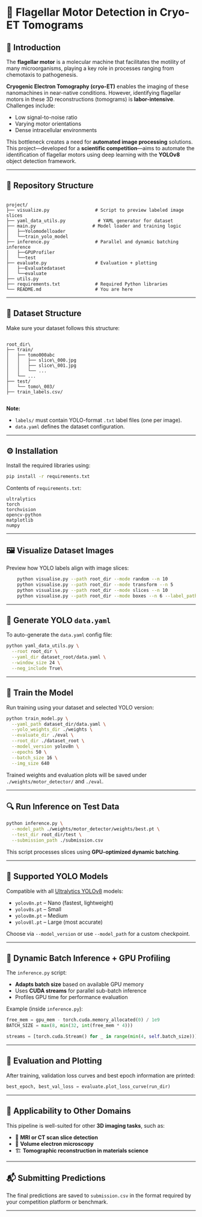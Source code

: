 # 🧠 Flagellar Motor Detection in Cryo-ET Tomograms
## 🧬 Introduction
The **flagellar motor** is a molecular machine that facilitates the motility of many microorganisms, playing a key role in processes ranging from chemotaxis to pathogenesis. 

**Cryogenic Electron Tomography (cryo-ET)** enables the imaging of these nanomachines in near-native conditions. However, identifying flagellar motors in these 3D reconstructions (tomograms) is **labor-intensive**. Challenges include:

- Low signal-to-noise ratio  
- Varying motor orientations  
- Dense intracellular environments  

This bottleneck creates a need for **automated image processing** solutions. This project—developed for a **scientific competition**—aims to automate the identification of flagellar motors using deep learning with the **YOLOv8** object detection framework.

---

## 📂 Repository Structure

```

project/
├── visualize.py                 # Script to preview labeled image slices
├── yaml_data_utils.py            # YAML generator for dataset
├── main.py                     # Model loader and training logic
│   ├──Yolomodelloader
│   └──train_yolo_model
├── inference.py                 # Parallel and dynamic batching inference
│   ├──GPUProfiler
│   └──test
├── evaluate.py                  # Evaluation + plotting
│   ├──Evaluatedataset
│   └──evaluate
├── utils.py
├── requirements.txt             # Required Python libraries
└── README.md                    # You are here

```

---

## 📁 Dataset Structure

Make sure your dataset follows this structure:

```

root_dir\
├── train/
│   ├── tomo000abc
│   │   ├── slice\_000.jpg
│   │   ├── slice\_001.jpg
│   │   └── ...
│   └── ...
├── test/
│   └── tomo\_003/
├── train_labels.csv/


````

**Note:**  
- `labels/` must contain YOLO-format `.txt` label files (one per image).  
- `data.yaml` defines the dataset configuration.

---

## ⚙️ Installation

Install the required libraries using:

```bash
pip install -r requirements.txt
````

Contents of `requirements.txt`:

```text
ultralytics
torch
torchvision
opencv-python
matplotlib
numpy
```

---

## 🖼️ Visualize Dataset Images

Preview how YOLO labels align with image slices:

```bash
    python visualise.py --path root_dir --mode random --n 10
    python visualise.py --path root_dir --mode transform --n 5
    python visualise.py --path root_dir --mode slices --n 10
    python visualise.py --path root_dir --mode boxes --n 6 --label_path ./labels.csv
```

---

## 📄 Generate YOLO `data.yaml`

To auto-generate the `data.yaml` config file:

```bash
python yaml_data_utils.py \
  --root root_dir \
  --yaml_dir dataset_root/data.yaml \
  --window_size 24 \
  --neg_include True\
```

---


## 🧠 Train the Model

Run training using your dataset and selected YOLO version:

```bash
python train_model.py \
  --yaml_path dataset_dir/data.yaml \
  --yolo_weights_dir ./weights \
  --evaluate_dir ./eval \
  --root_dir ./dataset_root \
  --model_version yolov8n \
  --epochs 50 \
  --batch_size 16 \
  --img_size 640
```

Trained weights and evaluation plots will be saved under `./weights/motor_detector/` and `./eval`.

---

## 🔍 Run Inference on Test Data

```bash
python inference.py \
  --model_path ./weights/motor_detector/weights/best.pt \
  --test_dir root_dir/test \
  --submission_path ./submission.csv
```

This script processes slices using **GPU-optimized dynamic batching**.

---

## 🧠 Supported YOLO Models

Compatible with all [Ultralytics YOLOv8](https://docs.ultralytics.com) models:

* `yolov8n.pt` – Nano (fastest, lightweight)
* `yolov8s.pt` – Small
* `yolov8m.pt` – Medium
* `yolov8l.pt` – Large (most accurate)

Choose via `--model_version` or use `--model_path` for a custom checkpoint.

---

## 🚀 Dynamic Batch Inference + GPU Profiling

The `inference.py` script:

* **Adapts batch size** based on available GPU memory
* Uses **CUDA streams** for parallel sub-batch inference
* Profiles GPU time for performance evaluation

Example (inside `inference.py`):

```python
free_mem = gpu_mem - torch.cuda.memory_allocated(0) / 1e9
BATCH_SIZE = max(8, min(32, int(free_mem * 4)))

streams = [torch.cuda.Stream() for _ in range(min(4, self.batch_size))]
```

---

## 🧪 Evaluation and Plotting

After training, validation loss curves and best epoch information are printed:

```python
best_epoch, best_val_loss = evaluate.plot_loss_curve(run_dir)
```

---

## 🧩 Applicability to Other Domains

This pipeline is well-suited for other **3D imaging tasks**, such as:

* 🧠 **MRI or CT scan slice detection**
* 🔬 **Volume electron microscopy**
* 🏗️ **Tomographic reconstruction in materials science**

---

## 📬 Submitting Predictions

The final predictions are saved to `submission.csv` in the format required by your competition platform or benchmark.

---